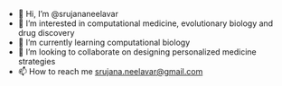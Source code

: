 - 👋 Hi, I’m @srujananeelavar
- 👀 I’m interested in computational medicine, evolutionary biology and drug discovery
- 🌱 I’m currently learning computational biology
- 💞️ I’m looking to collaborate on designing personalized medicine strategies
- 📫 How to reach me srujana.neelavar@gmail.com

<!---
srujananeelavar/srujananeelavar is a ✨ special ✨ repository because its `README.md` (this file) appears on your GitHub profile.
You can click the Preview link to take a look at your changes.
--->
